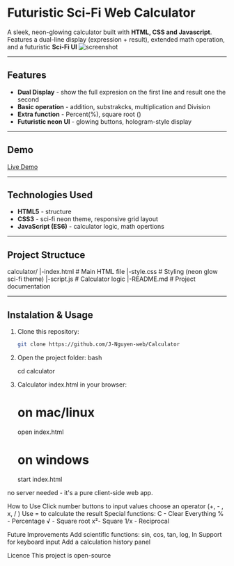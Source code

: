   # Futuristic Sci-Fi Web Calculator

  A sleek, neon-glowing calculator built with **HTML, CSS and Javascript**.
  Features a dual-line display (expression + result), extended math operation, and a futuristic **Sci-Fi UI**
  ![screenshot](<img width="669" height="861" alt="image" src="[https://ibb.co/rKtM5ySH]" />)

  ---

  ## Features

  - **Dual Display** - show the full expresion on the first line and result one the second
  - **Basic operation** - addition, substrakcks, multiplication and Division
  - **Extra function** - Percent(%), square root ()
  - **Futuristic neon UI** - glowing buttons, hologram-style display

  ---

  ## Demo

  [Live Demo](https://github.com/J-Nguyen-web/Calculator)

  ---

  ## Technologies Used

  - **HTML5** - structure
  - **CSS3** - sci-fi neon theme, responsive grid layout
  - **JavaScript (ES6)** - calculator logic, math opertions
  
  ---

## Project Structuce

calculator/
|-index.html # Main HTML file
|-style.css # Styling (neon glow sci-fi theme)
|-script.js # Calculator logic
|-README.md # Project documentation

---

## Instalation & Usage

1. Clone this repository:
   ```bash
   git clone https://github.com/J-Nguyen-web/Calculator
   
2. Open the project folder:
   bash

   cd calculator

3. Calculator index.html in your browser:

   # on mac/linux
   open index.html

   # on windows
   start index.html

no server needed - it's a pure client-side web app.

How to Use
Click number buttons to input values
choose an operator (+, - , x, / )
Use = to calculate the result
Special functions:
  C - Clear Everything
  % - Percentage
  √ - Square root
  x²- Square
  1/x - Reciprocal

Future Improvements
  Add scientific functions: sin, cos, tan, log, ln
  Support for keyboard input
  Add a calculation history panel

Licence
This project is open-source
